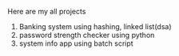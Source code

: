 Here are my all projects
1. Banking system using hashing, linked list(dsa)
2. password strength checker using python
3. system info app using batch script
